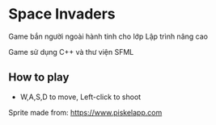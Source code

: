 # Space Invaders
Game bắn người ngoài hành tinh cho lớp Lập trình nâng cao

Game sử dụng C++ và thư viện SFML

## How to play
- W,A,S,D to move, Left-click to shoot

Sprite made from: https://www.piskelapp.com